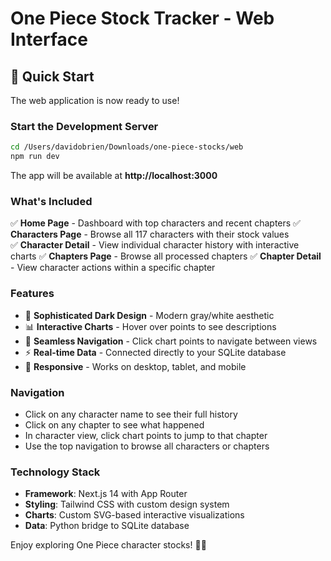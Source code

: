 # One Piece Stock Tracker - Web Interface

## 🚀 Quick Start

The web application is now ready to use!

### Start the Development Server

```bash
cd /Users/davidobrien/Downloads/one-piece-stocks/web
npm run dev
```

The app will be available at **http://localhost:3000**

### What's Included

✅ **Home Page** - Dashboard with top characters and recent chapters
✅ **Characters Page** - Browse all 117 characters with their stock values  
✅ **Character Detail** - View individual character history with interactive charts
✅ **Chapters Page** - Browse all processed chapters
✅ **Chapter Detail** - View character actions within a specific chapter

### Features

- 🎨 **Sophisticated Dark Design** - Modern gray/white aesthetic
- 📊 **Interactive Charts** - Hover over points to see descriptions
- 🔗 **Seamless Navigation** - Click chart points to navigate between views
- ⚡ **Real-time Data** - Connected directly to your SQLite database
- 📱 **Responsive** - Works on desktop, tablet, and mobile

### Navigation

- Click on any character name to see their full history
- Click on any chapter to see what happened
- In character view, click chart points to jump to that chapter
- Use the top navigation to browse all characters or chapters

### Technology Stack

- **Framework**: Next.js 14 with App Router
- **Styling**: Tailwind CSS with custom design system
- **Charts**: Custom SVG-based interactive visualizations
- **Data**: Python bridge to SQLite database

Enjoy exploring One Piece character stocks! 🏴‍☠️

